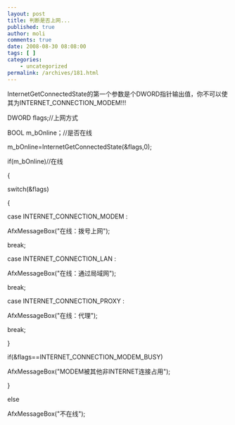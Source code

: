 ```yaml
---
layout: post
title: 判断是否上网...
published: true
author: moli
comments: true
date: 2008-08-30 08:08:00
tags: [ ]
categories:
    - uncategorized
permalink: /archives/181.html
---
```

InternetGetConnectedState的第一个参数是个DWORD指针输出值，你不可以使其为INTERNET\_CONNECTION\_MODEM!!! 

DWORD flags;//上网方式 
  
BOOL m_bOnline；//是否在线 

m_bOnline=InternetGetConnectedState(&flags,0); 
  
if(m_bOnline)//在线 
  
{ 
  
switch(&flags) 
  
{ 
  
case INTERNET\_CONNECTION\_MODEM : 
  
AfxMessageBox("在线：拨号上网"); 
  
break; 
  
case INTERNET\_CONNECTION\_LAN : 
  
AfxMessageBox("在线：通过局域网"); 
  
break; 
  
case INTERNET\_CONNECTION\_PROXY : 
  
AfxMessageBox("在线：代理"); 
  
break; 
  
} 
  
if(&flags==INTERNET\_CONNECTION\_MODEM_BUSY) 
  
AfxMessageBox("MODEM被其他非INTERNET连接占用"); 
  
} 
  
else 
  
AfxMessageBox("不在线");